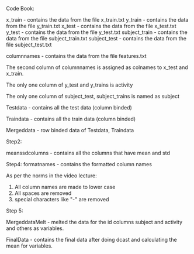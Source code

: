 Code Book:

x_train - contains the data from the file x_train.txt
y_train - contains the data from the file y_train.txt
x_test - contains the data from the file x_test.txt
y_test - contains the data from the file y_test.txt
subject_train - contains the data from the file subject_train.txt
subject_test - contains the data from the file subject_test.txt


columnnames - contains the data from the file features.txt

The second column of columnnames is assigned as colnames to x_test and x_train.

The only one column of y_test and y_trains is activity

The only one column of subject_test, subject_trains is named as subject


Testdata - contains all the test data (column binded)

Traindata - contains all the train data (column binded)

Mergeddata - row binded data of Testdata, Traindata


Step2:

meanssdcolumns - contains all the columns that have mean and std

Step4:
formatnames - contains the formatted column names

As per the norms in the video lecture:

1) All column names are made to lower case
2) All spaces are removed
3) special characters like "-" are removed

Step 5:

MergeddataMelt - melted the data for the id columns subject and activity and others as variables.

FinalData - contains the final data after doing dcast and calculating the mean for variables.


